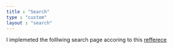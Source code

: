 ```yaml
---
title : "Search"
type : "custom"
layout : "search"
---
```

I implemeted the folllwing search page accoring to this [refferece](https://janikvonrotz.ch/2019/06/10/2019-06-10-simple-hugo-page-search-with-lunrjs/)
